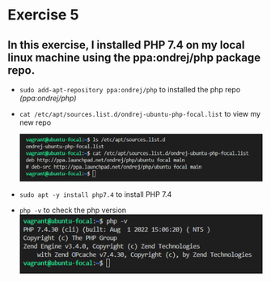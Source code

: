 # Exercise 5

## In this exercise, I installed PHP 7.4 on my local linux machine using the ppa:ondrej/php package repo.
- `sudo add-apt-repository ppa:ondrej/php` to installed the php repo _(ppa:ondrej/php)_
- `cat /etc/apt/sources.list.d/ondrej-ubuntu-php-focal.list` to view my new repo  

   ![/etc/apt/sources.list](sources_list.png)  
- `sudo apt -y install php7.4` to install PHP 7.4
- `php -v` to check the php version
   ![php -v](php_v.png)